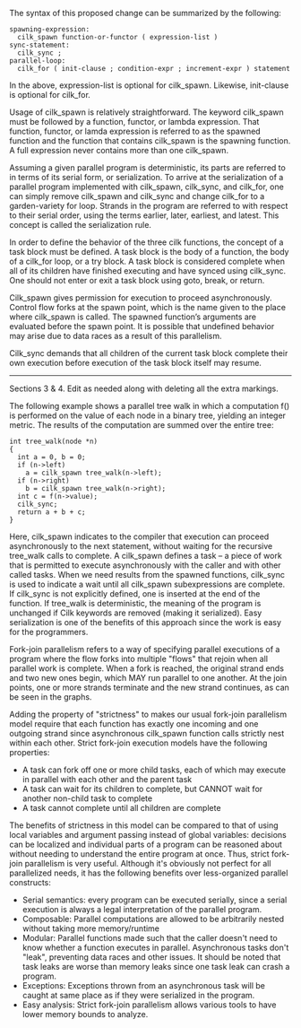 The syntax of this proposed change can be summarized by the following:  

~~~~~~~~~~~~~~  
spawning-expression:  
  cilk_spawn function-or-functor ( expression-list )  
sync-statement:  
  cilk_sync ;  
parallel-loop:  
  cilk_for ( init-clause ; condition-expr ; increment-expr ) statement  
~~~~~~~~~~~~~~  
In the above, expression-list is optional for cilk_spawn. Likewise, init-clause is optional for cilk_for.

Usage of cilk_spawn is relatively straightforward. The keyword cilk_spawn must be followed by a function, functor, or lambda expression. That function, functor, or lamda expression is referred to as the spawned function and the function that contains cilk_spawn is the spawning function. A full expression never contains more than one cilk_spawn.  
  
Assuming a given parallel program is deterministic, its parts are referred to in terms of its serial form, or serialization. To arrive at the serialization of a parallel program implemented with cilk_spawn, cilk_sync, and cilk_for, one can simply remove cilk_spawn and cilk_sync and change cilk_for to a garden-variety for loop. Strands in the program are referred to with respect to their serial order, using the terms earlier, later, earliest, and latest. This concept is called the serialization rule.  
  
In order to define the behavior of the three cilk functions, the concept of a task block must be defined. A task block is the body of a function, the body of a cilk_for loop, or a try block. A task block is considered complete when all of its children have finished executing and have synced using cilk_sync. One should not enter or exit a task block using goto, break, or return.  
  
Cilk_spawn gives permission for execution to proceed asynchronously. Control flow forks at the spawn point, which is the name given to the place where cilk_spawn is called. The spawned function’s arguments are evaluated before the spawn point. It is possible that undefined behavior may arise due to data races as a result of this parallelism.  
  
Cilk_sync demands that all children of the current task block complete their own execution before execution of the task block itself may resume.  
  
--------------
Sections 3 & 4. Edit as needed along with deleting all the extra markings.

The following example shows a parallel tree walk in which a computation f() is performed on the value of each node in a binary tree, yielding an integer metric. The results of the computation are summed over the entire tree:
~~~~~~~~~~~~~~
int tree_walk(node *n)
{
  int a = 0, b = 0;
  if (n->left)
    a = cilk_spawn tree_walk(n->left);
  if (n->right)
    b = cilk_spawn tree_walk(n->right);
  int c = f(n->value);
  cilk_sync;
  return a + b + c;
}
~~~~~~~~~~~~~~

Here, cilk_spawn indicates to the compiler that execution can proceed asynchronously to the next statement, without waiting for the recursive tree_walk calls to complete. A cilk_spawn defines a task – a piece of work that is permitted to execute asynchronously with the caller and with other called tasks.
When we need results from the spawned functions, cilk_sync is used to indicate a wait until all cilk_spawn subexpressions are complete. If cilk_sync is not explicitly defined, one is inserted at the end of the function. If tree_walk is deterministic, the meaning of the program is unchanged if Cilk keywords are removed (making it serialized). Easy serialization is one of the benefits of this approach since the work is easy for the programmers.

Fork-join parallelism refers to a way of specifying parallel executions of a program where the flow forks into multiple "flows" that rejoin when all parallel work is complete. When a fork is reached, the original strand ends and two new ones begin, which MAY run parallel to one another. At the join points, one or more strands terminate and the new strand continues, as can be seen in the graphs.

Adding the property of "strictness" to makes our usual fork-join parallelism model require that each function has exactly one incoming and one outgoing strand since asynchronous cilk_spawn function calls strictly nest within each other. Strict fork-join execution models have the following properties:
  - A task can fork off one or more child tasks, each of which may execute in parallel with each other and the parent task
  - A task can wait for its children to complete, but CANNOT wait for another non-child task to complete
  - A task cannot complete until all children are complete

The benefits of strictness in this model can be compared to that of using local variables and argument passing instead of global variables: decisions can be localized and individual parts of a program can be reasoned about without needing to understand the entire program at once. Thus, strict fork-join parallelism is very useful. Although it's obviously not perfect for all parallelized needs, it has the following benefits over less-organized parallel constructs:
- Serial semantics: every program can be executed serially, since a serial execution is always a legal interpretation of the parallel program.
- Composable: Parallel computations are allowed to be arbitrarily nested without taking more memory/runtime
- Modular: Parallel functions made such that the caller doesn't need to know whether a function executes in parallel. Asynchronous tasks don't "leak", preventing data races and other issues. It should be noted that task leaks are worse than memory leaks since one task leak can crash a program.
- Exceptions: Exceptions thrown from an asynchronous task will be caught at same place as if they were serialized in the program.
- Easy analysis: Strict fork-join parallelism allows various tools to have lower memory bounds to analyze.

